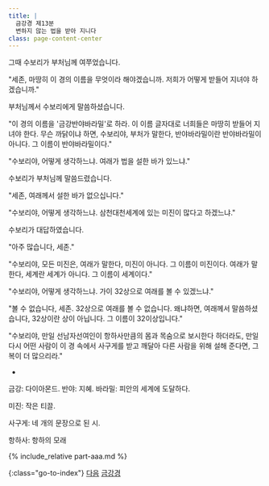 ```yaml
---
title: |
  금강경 제13분
  변하지 않는 법을 받아 지니다
class: page-content-center
---
```


그때 수보리가 부처님께 여쭈었습니다.

"세존, 마땅히 이 경의 이름을 무엇이라 해야겠습니까.
저희가 어떻게 받들어 지녀야 하겠습니까."

부처님께서 수보리에게 말씀하셨습니다.

"이 경의 이름을 '금강반야바라밀'로 하라.
이 이름 글자대로 너희들은 마땅히 받들어 지녀야 한다.
무슨 까닭이냐 하면, 수보리야, 부처가 말한다,
반야바라밀이란 반야바라밀이 아니다.
그 이름이 반야바라밀이다."

"수보리야, 어떻게 생각하느냐.
여래가 법을 설한 바가 있느냐."

수보리가 부처님께 말씀드렸습니다.

"세존, 여래께서 설한 바가 없으십니다."

"수보리야, 어떻게 생각하느냐.
삼천대천세계에 있는 미진이 많다고 하겠느냐."

수보리가 대답하였습니다.

"아주 많습니다, 세존."

"수보리야, 모든 미진은, 여래가 말한다, 미진이 아니다.
그 이름이 미진이다.
여래가 말한다, 세계란 세계가 아니다.
그 이름이 세계이다."

"수보리야, 어떻게 생각하느냐.
가이 32상으로 여래를 볼 수 있겠느냐."

"볼 수 없습니다, 세존.
32상으로 여래를 볼 수 없습니다.
왜냐하면, 여래께서 말씀하셨습니다, 32상이란 상이 아닙니다.
그 이름이 32이상입니다."

"수보리야, 만일 선남자선여인이
항하사만큼의 몸과 목숨으로 보시한다 하더라도,
만일 다시 어떤 사람이
이 경 속에서 사구게를 받고 깨달아 다른 사람을 위해 설해 준다면,
그 복이 더 많으리라."

*

금강: 다이아몬드.
반야: 지혜.
바라밀: 피안의 세계에 도달하다.

미진: 작은 티끌.

사구게: 네 개의 문장으로 된 시.

항하사: 항하의 모래

{% include_relative part-aaa.md %}

{:class="go-to-index"}
[다음](14)
[금강경](index)